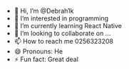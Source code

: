 - 👋 Hi, I’m @Debrah1k
- 👀 I’m interested in programming 
- 🌱 I’m currently learning React Native 
- 💞️ I’m looking to collaborate on ...
- 📫 How to reach me 0256323208
- 😄 Pronouns: He
- ⚡ Fun fact: Great deal 

<!---
Debrah1k/Debrah1k is a ✨ special ✨ repository because its `README.md` (this file) appears on your GitHub profile.
You can click the Preview link to take a look at your changes.
--->
